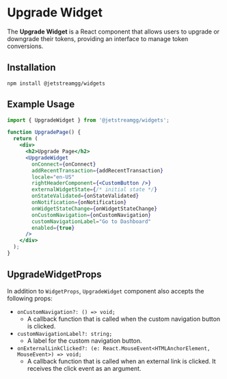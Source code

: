 # Upgrade Widget

The **Upgrade Widget** is a React component that allows users to upgrade or downgrade their tokens, providing an interface to manage token conversions.

## Installation

```shell
npm install @jetstreamgg/widgets
```

## Example Usage

```jsx
import { UpgradeWidget } from '@jetstreamgg/widgets';

function UpgradePage() {
  return (
    <div>
      <h2>Upgrade Page</h2>
      <UpgradeWidget
        onConnect={onConnect}
        addRecentTransaction={addRecentTransaction}
        locale="en-US"
        rightHeaderComponent={<CustomButton />}
        externalWidgetState={/* initial state */}
        onStateValidated={onStateValidated}
        onNotification={onNotification}
        onWidgetStateChange={onWidgetStateChange}
        onCustomNavigation={onCustomNavigation}
        customNavigationLabel="Go to Dashboard"
        enabled={true}
      />
    </div>
  );
}
```

## UpgradeWidgetProps

In addition to `WidgetProps`, `UpgradeWidget` component also accepts the following props:

- `onCustomNavigation?: () => void;`
  - A callback function that is called when the custom navigation button is clicked.
- `customNavigationLabel?: string;`
  - A label for the custom navigation button.
- `onExternalLinkClicked?: (e: React.MouseEvent<HTMLAnchorElement, MouseEvent>) => void;`
  - A callback function that is called when an external link is clicked. It receives the click event as an argument.
